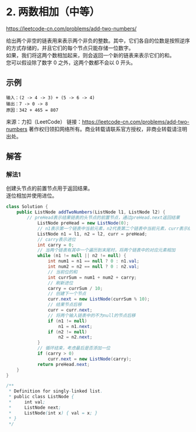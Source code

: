 # 2. 两数相加（中等）
https://leetcode-cn.com/problems/add-two-numbers/

给出两个非空的链表用来表示两个非负的整数。其中，它们各自的位数是按照逆序的方式存储的，并且它们的每个节点只能存储一位数字。\
如果，我们将这两个数相加起来，则会返回一个新的链表来表示它们的和。\
您可以假设除了数字 0 之外，这两个数都不会以 0 开头。

## 示例
```
输入：(2 -> 4 -> 3) + (5 -> 6 -> 4)
输出：7 -> 0 -> 8
原因：342 + 465 = 807
```

来源：力扣（LeetCode）
链接：https://leetcode-cn.com/problems/add-two-numbers
著作权归领扣网络所有。商业转载请联系官方授权，非商业转载请注明出处。

## 解答
### 解法1
创建头节点的前置节点用于返回结果。\
逐位相加并使用进位。
```java
class Solution {
    public ListNode addTwoNumbers(ListNode l1, ListNode l2) {
        // preHead表示结果链表的头节点的前置节点，通过preHead.next返回结果
            ListNode preHead = new ListNode(0);
            // n1表示第一个链表中当前元素，n2代表第二个链表中当前元素，curr表示结果链表中当前元素
            ListNode n1 = l1, n2 = l2, curr = preHead;
            // carry表示进位
            int carry = 0;
            // 当两个链表有其中一个遍历到末尾时，将两个链表中的对应元素相加
            while (n1 != null || n2 != null) {
                int num1 = n1 == null ? 0 : n1.val;
                int num2 = n2 == null ? 0 : n2.val;
                // 当前位的和
                int currSum = num1 + num2 + carry;
                // 刷新进位
                carry = currSum / 10;
                // 创建下一个节点
                curr.next = new ListNode(currSum % 10);
                // 结果节点后移
                curr = curr.next;
                // 将两个输入链表中的不为null的节点后移
                if (n1 != null)
                    n1 = n1.next;
                if (n2 != null)
                    n2 = n2.next;
            }
            // 循环结束，考虑最后是否添加一位
            if (carry > 0)
                curr.next = new ListNode(carry);
            return preHead.next;
    }
}

/**
 * Definition for singly-linked list.
 * public class ListNode {
 *     int val;
 *     ListNode next;
 *     ListNode(int x) { val = x; }
 * }
 */

```